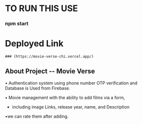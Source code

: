 # TO RUN THIS USE

  ### npm start

# Deployed Link 

    ### (https://movie-verse-chi.vercel.app/)

## About Project -- Movie Verse

• Authentication system using phone number OTP verification and Database is Used from Firebase.

• Movie management with the ability to add films via a form,

- including image Links, release year, name, and Description

•we can rate them after adding.